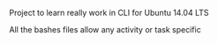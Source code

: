Project to learn really work in CLI for Ubuntu 14.04 LTS

All the bashes files allow any activity or task specific
